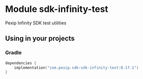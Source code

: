 # Module sdk-infinity-test

Pexip Infinity SDK test utilities

## Using in your projects

### Gradle

```kotlin
dependencies {
    implementation("com.pexip.sdk:sdk-infinity-test:0.17.1")
}
```
